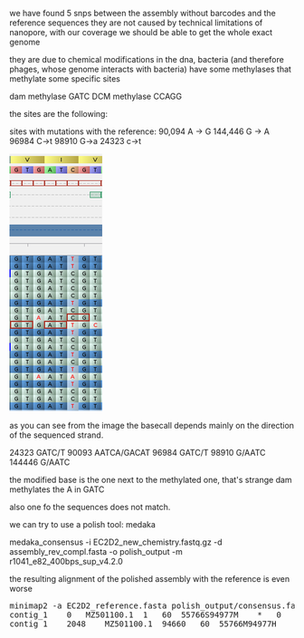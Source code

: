 we have found 5 snps between the assembly without barcodes and the reference sequences
they are not caused by technical limitations of nanopore, with our coverage we should be able to get the whole exact genome

they are due to chemical modifications in the dna, bacteria (and therefore phages, whose genome interacts with bacteria) have some methylases that methylate some specific sites

dam methylase GATC
DCM methylase CCAGG

the sites are the following:

sites with mutations with the reference:
90,094 A -> G
144,446 G -> A
96984 C->t
98910 G->a
24323 c->t

![GATC_methylation](images/GATC_methylation.png)

as you can see from the image the basecall depends mainly on the direction of the sequenced strand.

24323 GATC/T
90093 AATCA/GACAT
96984 GATC/T
98910 G/AATC
144446 G/AATC

the modified base is the one next to the methylated one, that's strange
dam methylates the A in GATC

also one fo the sequences does not match.

we can try to use a polish tool: medaka

medaka_consensus -i EC2D2_new_chemistry.fastq.gz -d assembly_rev_compl.fasta -o polish_output -m r1041_e82_400bps_sup_v4.2.0

the resulting alignment of the polished assembly with the reference is even worse

<pre>
minimap2 -a EC2D2_reference.fasta polish_output/consensus.fasta
contig_1	0	MZ501100.1	1	60	55766S94977M	*	0	0	*	NM:i:7	ms:i:189912	AS:i:189912	nn:i:0	tp:A:P	cm:i:17740	s1:i:94906	s2:i:0	de:f:0.0001	SA:Z:MZ501100.1,94660,+,55766M94977S,60,5;	rl:i:0
contig_1	2048	MZ501100.1	94660	60	55766M94977H	*	0	0	*	NM:i:13	ms:i:111434	AS:i:111434	nn:i:0	tp:A:P	cm:i:10408	s1:i:55703	s2:i:0	de:f:0.0002	SA:Z:MZ501100.1,1,+,55758S94949M28D,60,30;	rl:i:0
</pre>